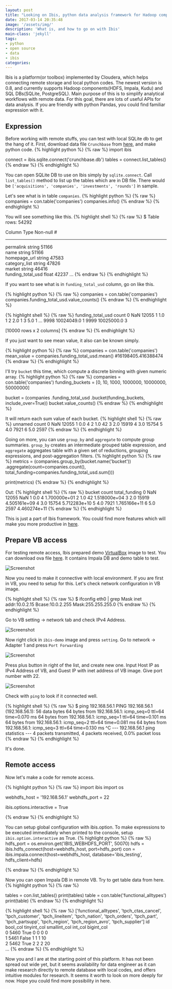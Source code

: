 ```yaml
---
layout: post
title: "Looking on Ibis, python data analysis framework for Hadoop components"
date: 2017-03-14 20:35:48
image: '/assets/img/'
description: 'What is, and how to go on with Ibis'
main-class: 'jekyll'
tags:
- python
- open source
- data
- ibis
categories:
---
```


Ibis is a platform(or toolbox) implemented by Cloudera, which helps connecting remote storage and local python codes. The newest version is 0.8, and currently supports Hadoop components(HDFS, Impala, Kudu) and SQL DBs(SQLite, PostgreSQL). 
Main purpose of this is to simplify analytical workflows with remote data. For this goal, there are lots of useful APIs for data analysis. If you are friendly with python Pandas, you could find familiar expression with it.

## Expression

Before working with remote stuffs, you can test with local SQLite db to get the hang of it.
First, download data file `Crunchbase` from [here](http://blog.ibis-project.org/pages/data.html), and make python code.
{% highlight python %}
{% raw %}
import ibis


connect = ibis.sqlite.connect('crunchbase.db')
tables = connect.list_tables()
{% endraw %}
{% endhighlight %}

You can open SQLite DB to use on Ibis simply by `sqlite.connect`. Call `list_tables()` method to list up the tables which are in DB file. There would be `['acquisitions', 'companies', 'investments', 'rounds']` in sample.

Let's see what is in table `companies`.
{% highlight python %}
{% raw %}
companies = con.table('companies')
companies.info()
{% endraw %}
{% endhighlight %}

You will see something like this.
{% highlight shell %}
{% raw %}
$ Table rows: 54292

Column             Type    Non-null #
------             ----    ----------
permalink          string  51166     
name               string  51166     
homepage_url       string  47583     
category_list      string  47826     
market             string  46416     
funding_total_usd  float   42237
...
{% endraw %}
{% endhighlight %}

If you want to see what is in `funding_total_usd` column, go on like this.

{% highlight python %}
{% raw %}
companies = con.table('companies')
companies.funding_total_usd.value_counts()
{% endraw %}
{% endhighlight %}

{% highlight shell %}
{% raw %}
      funding_total_usd  count
0                   NaN  12055
1                   1.0      1
2                   2.0      1
3                   5.0      1
...
9998         10024049.0      1
9999         10025000.0      3

[10000 rows x 2 columns]
{% endraw %}
{% endhighlight %}

If you just want to see mean value, it also can be known simply.

{% highlight python %}
{% raw %}
companies = con.table('companies')
mean_value = companies.funding_total_usd.mean()   #16198405.416388474
{% endraw %}
{% endhighlight %}

I'll try `bucket` this time, which compute a discrete binning with given numeric array.
{% highlight python %}
{% raw %}
companies = con.table('companies')
funding_buckets = [0, 10, 1000, 1000000, 10000000, 50000000]

bucket = (companies
          .funding_total_usd
          .bucket(funding_buckets, include_over=True))
bucket.value_counts()
{% endraw %}
{% endhighlight %}

It will return each sum value of each bucket.
{% highlight shell %}
{% raw %}
   unnamed  count
0      NaN  12055
1      0.0      4
2      1.0     42
3      2.0  15919
4      3.0  15754
5      4.0   7921
6      5.0   2597
{% endraw %}
{% endhighlight %}

Going on more, you can use `group_by` and `aggregate` to compute group summaries. `group_by` creates an intermediate grouped table expression, and `aggregate` aggregates table with a given set of reductions, grouping expressions, and post-aggregation filters.
{% highlight python %}
{% raw %}
metrics = (companies.group_by(bucket.name('bucket'))
           .aggregate(count=companies.count(),
                      total_funding=companies.funding_total_usd.sum()))

print(metrics)
{% endraw %}
{% endhighlight %}

Out:
{% highlight shell %}
{% raw %}
   bucket  count  total_funding
0     NaN  12055            NaN
1     0.0      4   1.700000e+01
2     1.0     42   1.518000e+04
3     2.0  15919   4.505161e+09
4     3.0  15754   5.712283e+10
5     4.0   7921   1.765166e+11
6     5.0   2597   4.460274e+11
{% endraw %}
{% endhighlight %}

This is just a part of Ibis framework. You could find more features which will make you more productive in [here](http://docs.ibis-project.org/api.html).

## Prepare VB access

For testing remote access, Ibis prepared demo [VirtualBox](https://www.virtualbox.org) image to test. You can download ova file [here](http://archive.cloudera.com/cloudera-ibis/ibis-demo.ova). It contains Impala DB and demo table to test.

![Screenshot](/assets/post_img/start_ibis/impala_in_vb.png)

Now you need to make it connective with local environment. If you are first in VB, you need to setup for this. Let's check network configuration in VB image.

{% highlight shell %}
{% raw %}
$ ifconfig eth0 | grep Mask
  inet addr:10.0.2.15  Bcase:10.0.2.255  Mask:255.255.255.0
{% endraw %}
{% endhighlight %}

Go to VB setting -> network tab and check IPv4 Address.

![Screenshot](/assets/post_img/start_ibis/vb_setting_network.png)

Now right click in `ibis-demo` image and press `setting`. Go to network -> Adapter 1 and press `Port Forwarding`

![Screenshot](/assets/post_img/start_ibis/vb_ova_setting_1.png)

Press plus button in right of the list, and create new one. Input Host IP as IPv4 Address of VB, and Guest IP with inet address of VB image. Give port number with 22.

![Screenshot](/assets/post_img/start_ibis/vb_ova_setting_2.png)

Check with `ping` to look if it connected well.

{% highlight shell %}
{% raw %}
$ ping 192.168.56.1
PING 192.168.56.1 (192.168.56.1): 56 data bytes
64 bytes from 192.168.56.1: icmp_seq=0 ttl=64 time=0.070 ms
64 bytes from 192.168.56.1: icmp_seq=1 ttl=64 time=0.101 ms
64 bytes from 192.168.56.1: icmp_seq=2 ttl=64 time=0.081 ms
64 bytes from 192.168.56.1: icmp_seq=3 ttl=64 time=0.130 ms
^C
--- 192.168.56.1 ping statistics ---
4 packets transmitted, 4 packets received, 0.0% packet loss
{% endraw %}
{% endhighlight %}

It's done.

## Remote access

Now let's make a code for remote access.

{% highlight python %}
{% raw %}
import ibis
import os


webhdfs_host = '192.168.56.1'
webhdfs_port = 22

ibis.options.interactive = True

{% endraw %}
{% endhighlight %}

You can setup global configuration with ibis.option. To make expressions to be executed immediately when printed to the console, setup `ibis.option.interactive` as True.
{% highlight python %}
{% raw %}
hdfs_port = os.environ.get('IBIS_WEBHDFS_PORT', 50070)
hdfs = ibis.hdfs_connect(host=webhdfs_host, port=hdfs_port)
con = ibis.impala.connect(host=webhdfs_host, database='ibis_testing',
                          hdfs_client=hdfs)

{% endraw %}
{% endhighlight %}

Now you can open Impala DB in remote VB. Try to get table data from here.
{% highlight python %}
{% raw %}

tables = con.list_tables()
print(tables)
table = con.table('functional_alltypes')
print(table)
{% endraw %}
{% endhighlight %}

{% highlight shell %}
{% raw %}
['functional_alltypes', 'tpch_ctas_cancel', 'tpch_customer', 'tpch_lineitem', 'tpch_nation', 'tpch_orders', 'tpch_part', 'tpch_partsupp', 'tpch_region', 'tpch_region_avro', 'tpch_supplier']
        id bool_col  tinyint_col  smallint_col  int_col  bigint_col  \
0     5460     True            0             0        0           0   
1     5461    False            1             1        1          10   
2     5462     True            2             2        2          20   
...
{% endraw %}
{% endhighlight %}

Now you and I are at the starting point of this platform. It has not been spread out wide yet, but it seems availability for data engineer as it can make research directly to remote database with local codes, and offers intuitive modules for research. It seems it worth to look on more deeply for now. Hope you could find more possibility in here.


